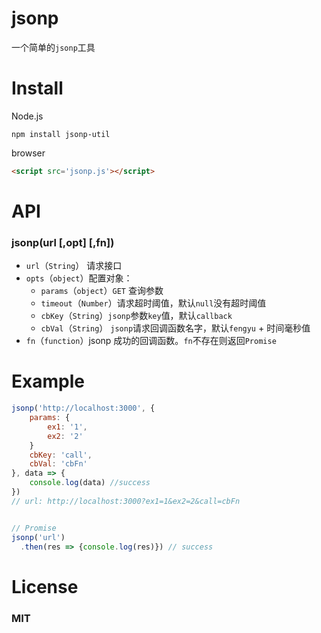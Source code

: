 # jsonp

一个简单的`jsonp`工具



# Install

Node.js

```shell
npm install jsonp-util
```

browser

```html
<script src='jsonp.js'></script>
```



# API

### jsonp(url [,opt] [,fn])

- `url`（`String`） 请求接口
- `opts`（`object`）配置对象：
  - `params`（`object`）`GET` 查询参数
  - `timeout`（`Number`）请求超时阈值，默认`null`没有超时阈值
  - `cbKey`（`String`）`jsonp`参数`key`值，默认`callback`
  - `cbVal`（`String`） `jsonp`请求回调函数名字，默认`fengyu` + 时间毫秒值
- `fn`（`function`）jsonp 成功的回调函数。`fn`不存在则返回`Promise`



# Example

```js
jsonp('http://localhost:3000', {
    params: {
        ex1: '1',
        ex2: '2'
    }
    cbKey: 'call',
    cbVal: 'cbFn'
}, data => {
    console.log(data) //success
})
// url: http://localhost:3000?ex1=1&ex2=2&call=cbFn


// Promise
jsonp('url')
  .then(res => {console.log(res)}) // success
```



# License

### MIT
